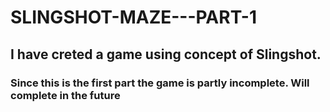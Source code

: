 # SLINGSHOT-MAZE---PART-1

## I have creted a game using concept of Slingshot.

### Since this is the first part the game is partly incomplete. Will complete in the future
